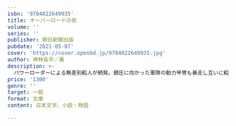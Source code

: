 ```yaml
---
isbn: '9784022649935'
title: オーバーロードの街
volume: ''
series: ''
publisher: 朝日新聞出版
pubdate: '2021-05-07'
cover: 'https://cover.openbd.jp/9784022649935.jpg'
author: 神林長平／著
description: >-
  パワーローダーによる無差別殺人が続発。鎮圧に向かった軍隊の動力甲冑も暴走し互いに殺し合いを始めた。ネット環境が破壊され、電子データも蒸発、金融システムも崩壊した。これは人類亡の予兆なのか？　コロナ禍時代に世に問う、大災厄SF巨編。
price: '1300'
genre: ''
target: 一般
format: 文庫
content: 日本文学、小説・物語

---
```


